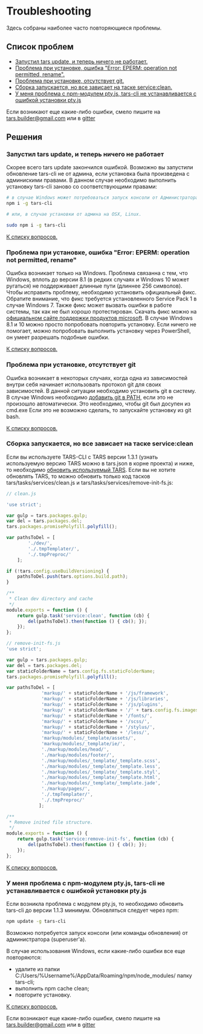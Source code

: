 # Troubleshooting

Здесь собраны наиболее часто повторяющиеся проблемы. 

## Список проблем

* [Запустил tars update, и теперь ничего не работает.](#Запустил-tars-update-и-теперь-ничего-не-работает)
* [Проблема при установке, ошибка "Error: EPERM: operation not permitted, rename".](#Проблема-при-установке-ошибка-error-eperm-operation-not-permitted-rename)
* [Проблема при установке, отсутствует git.](#Проблема-при-установке-отсутствует-git)
* [Сборка запускается, но все зависает на таске service:clean.](#Сборка-запускается-но-все-зависает-на-таске-serviceclean)
* [У меня проблема с npm-модулем pty.js, tars-cli не устанавливается с ошибкой установки pty.js](#У-меня-проблема-с-npm-модулем-ptyjs-tars-cli-не-устанавливается-с-ошибкой-установки-ptyjs)

Если возникают еще какие-либо ошибки, смело пишите на [tars.builder@gmail.com](tars.builder@gmail.com) или в [gitter](https://gitter.im/tars/tars-cli?utm_source=badge&utm_medium=badge&utm_campaign=pr-badge&utm_content=body_badge)

## Решения

### Запустил tars update, и теперь ничего не работает

Скорее всего tars update закончился ошибкой. Возможно вы запустили обновление tars-cli не от админа, если установка была произведена с админискими правами. В данном случае необходимо выполнить установку tars-cli заново со соответствующими правами:

```bash
# в случае Windows может потребоваться запуск консоли от Администратора
npm i -g tars-cli

# или, в случае установки от админа на OSX, Linux.

sudo npm i -g tars-cli
```

[К списку вопросов.](#Список-проблем)

### Проблема при установке, ошибка "Error: EPERM: operation not permitted, rename"

Ошибка возникает только на Windows. Проблема связанна с тем, что Windows, вплоть до версии 8.1 (в редких случаях и Windows 10 может ругаться) не поддерживает длинные пути (длиннее 256 символов). Чтобы исправить проблему, необходимо установить официальный фикс. Обратите внимание, что фикс требуется установленного Service Pack 1 в случае Windows 7. Также фикс может вызвать ошибки в работе системы, так как не был хорошо протестирован. Скачать фикс можно на [официальном сайте поддержки продуктов microsoft](https://support.microsoft.com/en-us/kb/2891362). В случае Windows 8.1 и 10 можно просто попробовать повторить установку.
Если ничего не помогает, можно попробовать выполнить установку через PowerShell, он умеет разрешать подобные ошибки.

[К списку вопросов.](#Список-проблем)

### Проблема при установке, отсутствует git

Ошибка возникает в некоторых случаях, когда одна из зависимостей внутри себя начинает использовать протокол git для своих зависимостей. В данной ситуации необходимо установить git в систему. В случае Windows необходимо [добавить git в PATH](http://blog.countableset.ch/2012/06/07/adding-git-to-windows-7-path/), если это не произошло автоматически. Это необходимо, чтобы git был досупен из cmd.exe Если это не возможно сделать, то запускайте установку из git bash.

[К списку вопросов.](#Список-проблем)

### Сборка запускается, но все зависает на таске service:clean

Если вы используете TARS-CLI с TARS версии 1.3.1 (узнать используемую версию TARS можно в tars.json в корне проекта) и ниже, то необходимо [обновить используемый TARS](https://github.com/tars/tars/blob/master/docs/ru/update-guide.md).
Если вы не хотите обновлять TARS, то можно обновить только код тасков tars/tasks/services/clean.js и tars/tasks/services/remove-init-fs.js:

```javascript
// clean.js

'use strict';

var gulp = tars.packages.gulp;
var del = tars.packages.del;
tars.packages.promisePolyfill.polyfill();

var pathsToDel = [
        './dev/',
        './.tmpTemplater/',
        './.tmpPreproc/'
    ];

if (!tars.config.useBuildVersioning) {
    pathsToDel.push(tars.options.build.path);
}

/**
 * Clean dev directory and cache
 */
module.exports = function () {
    return gulp.task('service:clean', function (cb) {
        del(pathsToDel).then(function () { cb(); });
    });
};

// remove-init-fs.js
'use strict';

var gulp = tars.packages.gulp;
var del = tars.packages.del;
var staticFolderName = tars.config.fs.staticFolderName;
tars.packages.promisePolyfill.polyfill();

var pathsToDel = [
             'markup/' + staticFolderName + '/js/framework',
             'markup/' + staticFolderName + '/js/libraries',
             'markup/' + staticFolderName + '/js/plugins',
             'markup/' + staticFolderName + '/' + tars.config.fs.imagesFolderName + '/',
             'markup/' + staticFolderName + '/fonts/',
             'markup/' + staticFolderName + '/scss/',
             'markup/' + staticFolderName + '/stylus/',
             'markup/' + staticFolderName + '/less/',
             'markup/modules/_template/assets/',
             'markup/modules/_template/ie/',
             './markup/modules/head/',
             './markup/modules/footer/',
             './markup/modules/_template/_template.scss',
             './markup/modules/_template/_template.less',
             './markup/modules/_template/_template.styl',
             './markup/modules/_template/_template.html',
             './markup/modules/_template/_template.jade',
             './markup/pages/',
             './.tmpTemplater/',
             './.tmpPreproc/'
            ];

/**
 * Remove inited file structure.
 */
module.exports = function () {
    return gulp.task('service:remove-init-fs', function (cb) {
        del(pathsToDel).then(function () { cb(); });
    });
};

```

[К списку вопросов.](#Список-проблем)

### У меня проблема с npm-модулем pty.js, tars-cli не устанавливается с ошибкой установки pty.js

Если возникла проблема с модулем pty.js, то необходимо обновить tars-cli до версии 1.1.3 минимум. Обновляться следует через npm:

```bash
npm update -g tars-cli
```

Возможно потребуется запуск консоли (или команды обновления) от администратора (superuser'а).

В случае использования Windows, если какие-либо ошибки все еще повторяются:
* удалите из папки C:/Users/%Username%/AppData/Roaming/npm/node_modules/ папку tars-cli;
* выполнить npm cache clean;
* повторите установку.

[К списку вопросов.](#Список-проблем)

Если возникают еще какие-либо ошибки, смело пишите на [tars.builder@gmail.com](tars.builder@gmail.com) или в [gitter](https://gitter.im/tars/tars-cli?utm_source=badge&utm_medium=badge&utm_campaign=pr-badge&utm_content=body_badge)
